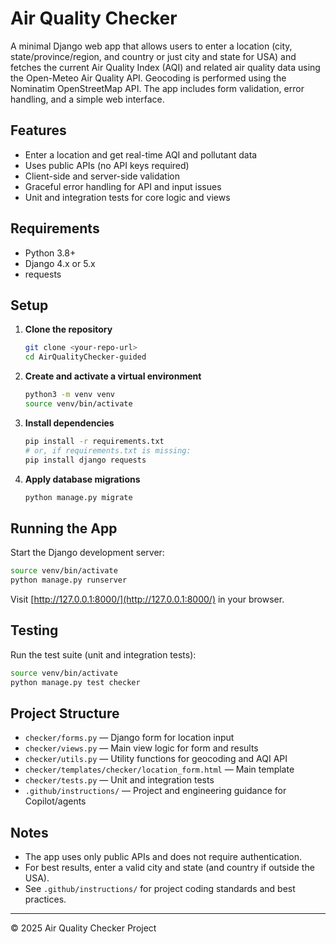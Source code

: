 # Air Quality Checker

A minimal Django web app that allows users to enter a location (city, state/province/region, and country or just city and state for USA) and fetches the current Air Quality Index (AQI) and related air quality data using the Open-Meteo Air Quality API. Geocoding is performed using the Nominatim OpenStreetMap API. The app includes form validation, error handling, and a simple web interface.

## Features
- Enter a location and get real-time AQI and pollutant data
- Uses public APIs (no API keys required)
- Client-side and server-side validation
- Graceful error handling for API and input issues
- Unit and integration tests for core logic and views

## Requirements
- Python 3.8+
- Django 4.x or 5.x
- requests

## Setup
1. **Clone the repository**
   ```sh
   git clone <your-repo-url>
   cd AirQualityChecker-guided
   ```
2. **Create and activate a virtual environment**
   ```sh
   python3 -m venv venv
   source venv/bin/activate
   ```
3. **Install dependencies**
   ```sh
   pip install -r requirements.txt
   # or, if requirements.txt is missing:
   pip install django requests
   ```
4. **Apply database migrations**
   ```sh
   python manage.py migrate
   ```

## Running the App
Start the Django development server:
```sh
source venv/bin/activate
python manage.py runserver
```
Visit [http://127.0.0.1:8000/](http://127.0.0.1:8000/) in your browser.

## Testing
Run the test suite (unit and integration tests):
```sh
source venv/bin/activate
python manage.py test checker
```

## Project Structure
- `checker/forms.py` — Django form for location input
- `checker/views.py` — Main view logic for form and results
- `checker/utils.py` — Utility functions for geocoding and AQI API
- `checker/templates/checker/location_form.html` — Main template
- `checker/tests.py` — Unit and integration tests
- `.github/instructions/` — Project and engineering guidance for Copilot/agents

## Notes
- The app uses only public APIs and does not require authentication.
- For best results, enter a valid city and state (and country if outside the USA).
- See `.github/instructions/` for project coding standards and best practices.

---

© 2025 Air Quality Checker Project
